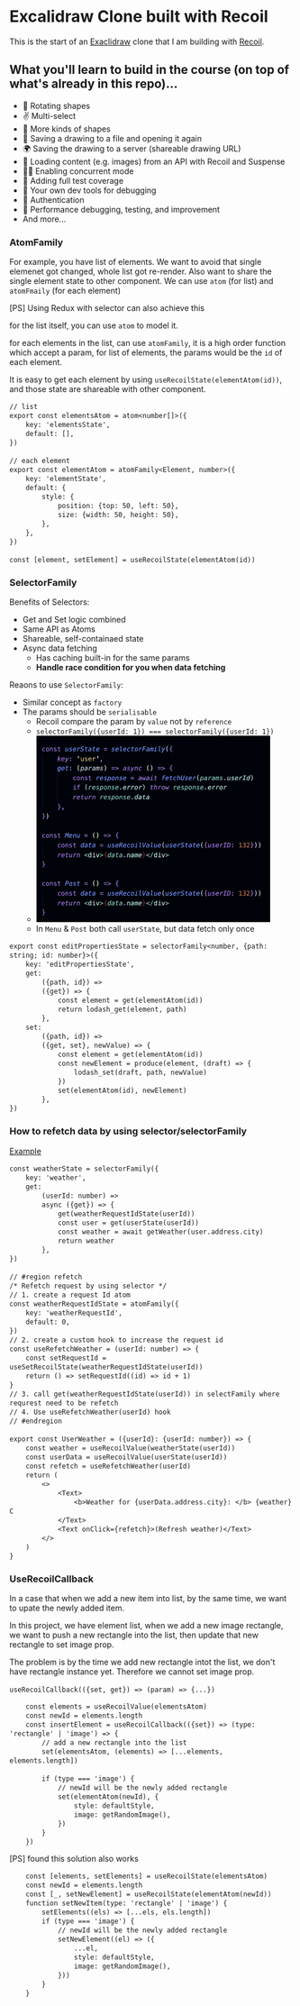 # Excalidraw Clone built with Recoil

This is the start of an [Exaclidraw](https://excalidraw.com/) clone that I am building with [Recoil](https://recoiljs.org/).

## What you'll learn to build in the course (on top of what's already in this repo)...

-   🔄 Rotating shapes
-   ✌️ Multi-select
-   🔵 More kinds of shapes
-   💾 Saving a drawing to a file and opening it again
-   🌍 Saving the drawing to a server (shareable drawing URL)
-   🌄 Loading content (e.g. images) from an API with Recoil and Suspense
-   👯‍♂️ Enabling concurrent mode
-   🧪 Adding full test coverage
-   🤔 Your own dev tools for debugging
-   🔑 Authentication
-   🏃 Performance debugging, testing, and improvement
-   And more...


### AtomFamily

For example, you have list of elements. We want to avoid that single elemenet got changed, whole list got re-render. Also want to share the single element state to other component. We can use `atom` (for list) and `atomFmaily` (for each element)

[PS] Using Redux with selector can also achieve this

for the list itself, you can use `atom` to model it.

for each elements in the list, can use `atomFamily`, it is a high order function which accept a param, for list of elements, the params would be the `id` of each element.

It is easy to get each element by using `useRecoilState(elementAtom(id))`, and those state are shareable with other component.


```tsx
// list
export const elementsAtom = atom<number[]>({
    key: 'elementsState',
    default: [],
})

// each element
export const elementAtom = atomFamily<Element, number>({
    key: 'elementState',
    default: {
        style: {
            position: {top: 50, left: 50},
            size: {width: 50, height: 50},
        },
    },
})

const [element, setElement] = useRecoilState(elementAtom(id))
```


### SelectorFamily

Benefits of Selectors:

* Get and Set logic combined
* Same API as Atoms
* Shareable, self-containaed state
* Async data fetching
  * Has caching built-in for the same params
  * **Handle race condition for you when data fetching**

Reaons to use `SelectorFamily`:

* Similar concept as `factory`
* The params should be `serialisable`
    * Recoil compare the param by `value` not by `reference`
    * `selectorFamily({userId: 1}) === selectorFamily({userId: 1})`
    * ![Only fetch data once](./docs/same.png)
    * In `Menu` & `Post` both call `userState`, but data fetch only once

```tsx
export const editPropertiesState = selectorFamily<number, {path: string; id: number}>({
    key: 'editPropertiesState',
    get:
        ({path, id}) =>
        ({get}) => {
            const element = get(elementAtom(id))
            return lodash_get(element, path)
        },
    set:
        ({path, id}) =>
        ({get, set}, newValue) => {
            const element = get(elementAtom(id))
            const newElement = produce(element, (draft) => {
                lodash_set(draft, path, newValue)
            })
            set(elementAtom(id), newElement)
        },
})
```

### How to refetch data by using selector/selectorFamily

[Example](src/examples/Async.tsx)

```tsx
const weatherState = selectorFamily({
    key: 'weather',
    get:
        (userId: number) =>
        async ({get}) => {
            get(weatherRequestIdState(userId))
            const user = get(userState(userId))
            const weather = await getWeather(user.address.city)
            return weather
        },
})

// #region refetch
/* Refetch request by using selector */
// 1. create a request Id atom
const weatherRequestIdState = atomFamily({
    key: 'weatherRequestId',
    default: 0,
})
// 2. create a custom hook to increase the request id
const useRefetchWeather = (userId: number) => {
    const setRequestId = useSetRecoilState(weatherRequestIdState(userId))
    return () => setRequestId((id) => id + 1)
}
// 3. call get(weatherRequestIdState(userId)) in selectFamily where requrest need to be refetch
// 4. Use useRefetchWeather(userId) hook
// #endregion

export const UserWeather = ({userId}: {userId: number}) => {
    const weather = useRecoilValue(weatherState(userId))
    const userData = useRecoilValue(userState(userId))
    const refetch = useRefetchWeather(userId)
    return (
        <>
            <Text>
                <b>Weather for {userData.address.city}: </b> {weather} C
            </Text>
            <Text onClick={refetch}>(Refresh weather)</Text>
        </>
    )
}
```

### UseRecoilCallback

In a case that when we add a new item into list, by the same time, we want to upate the newly added item.

In this project, we have element list, when we add a new image rectangle, we want to push a new rectangle into the list, then update that new rectangle to set image prop.

The problem is by the time we add new rectangle intot the list, we don't have rectangle instance yet. Therefore we cannot set image prop.

`useRecoilCallback(({set, get}) => (param) => {...})`

```tsx
    const elements = useRecoilValue(elementsAtom)
    const newId = elements.length
    const insertElement = useRecoilCallback(({set}) => (type: 'rectangle' | 'image') => {
        // add a new rectangle into the list
        set(elementsAtom, (elements) => [...elements, elements.length])

        if (type === 'image') {
            // newId will be the newly added rectangle
            set(elementAtom(newId), {
                style: defaultStyle,
                image: getRandomImage(),
            })
        }
    })
```

[PS] found this solution also works

```tsx
    const [elements, setElements] = useRecoilState(elementsAtom)
    const newId = elements.length
    const [_, setNewElement] = useRecoilState(elementAtom(newId))
    function setNewItem(type: 'rectangle' | 'image') {
        setElements((els) => [...els, els.length])
        if (type === 'image') {
            // newId will be the newly added rectangle
            setNewElement((el) => ({
                ...el,
                style: defaultStyle,
                image: getRandomImage(),
            }))
        }
    }
```